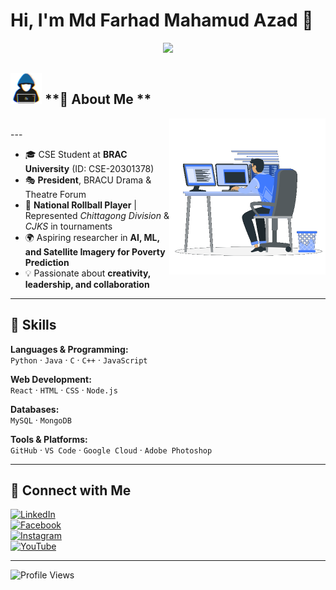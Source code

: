 # Hi, I'm Md Farhad Mahamud Azad 👋  

<p align="center">
  <a href="https://github.com/DenverCoder1/readme-typing-svg"><img src="https://readme-typing-svg.herokuapp.com?font=Time+New+Roman&color=cyan&size=25&center=true&vCenter=true&width=600&height=100&lines=Assalamu+O+Alaikum+Warahmatullah;"></a>
</p>

## <picture><img src = "https://github.com/mfarhadma/mfarhadma/blob/main/gif/about_me.gif" width = 50px></picture> **🔹 About Me **

<picture> <img align="right" src="https://github.com/mfarhadma/mfarhadma/blob/main/gif/Right_Side.gif" width = 250px></picture>

<br>
---

- 🎓 CSE Student at **BRAC University** (ID: CSE-20301378)  
- 🎭 **President**, BRACU Drama & Theatre Forum  
- 🏑 **National Rollball Player** | Represented *Chittagong Division* & *CJKS* in tournaments  
- 🌍 Aspiring researcher in **AI, ML, and Satellite Imagery for Poverty Prediction**  
- 💡 Passionate about **creativity, leadership, and collaboration**  

---

## 🔹 Skills  

**Languages & Programming:**  
`Python` · `Java` · `C` · `C++` · `JavaScript`  

**Web Development:**  
`React` · `HTML` · `CSS` · `Node.js`  

**Databases:**  
`MySQL` · `MongoDB`  

**Tools & Platforms:**  
`GitHub` · `VS Code` · `Google Cloud` · `Adobe Photoshop`  

---


## 🔹 Connect with Me  

[![LinkedIn](https://img.shields.io/badge/LinkedIn-blue?logo=linkedin&logoColor=white)](your-linkedin-url)  
[![Facebook](https://img.shields.io/badge/Facebook-1877F2?logo=facebook&logoColor=white)](your-fb-url)  
[![Instagram](https://img.shields.io/badge/Instagram-E4405F?logo=instagram&logoColor=white)](your-insta-url)  
[![YouTube](https://img.shields.io/badge/YouTube-FF0000?logo=youtube&logoColor=white)](your-youtube-url)  

---

![Profile Views](https://komarev.com/ghpvc/?username=farhad-azad)
